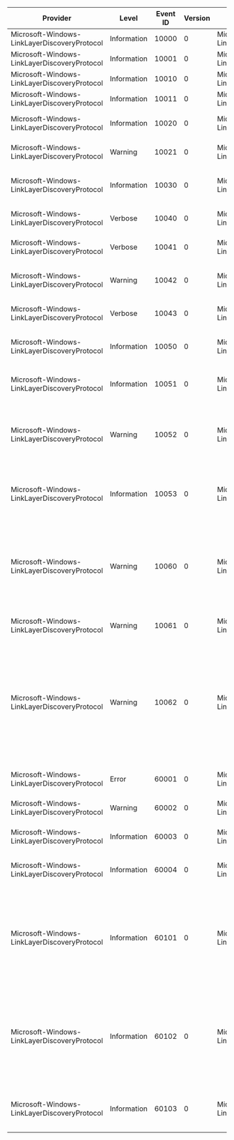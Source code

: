 Provider                                      |  Level        |  Event ID  |  Version  |  Channel                                                   |  Task  |  Opcode  |  Keyword  |  Message
----------------------------------------------|---------------|------------|-----------|------------------------------------------------------------|--------|----------|-----------|-------------------------------------------------------------------------------------------------------------------------------------------------------------------------------------------------------------------------------------------------------------
Microsoft-Windows-LinkLayerDiscoveryProtocol  |  Information  |  10000     |  0        |  Microsoft-Windows-LinkLayerDiscoveryProtocol/Operational  |        |          |           |
Microsoft-Windows-LinkLayerDiscoveryProtocol  |  Information  |  10001     |  0        |  Microsoft-Windows-LinkLayerDiscoveryProtocol/Operational  |        |          |           |
Microsoft-Windows-LinkLayerDiscoveryProtocol  |  Information  |  10010     |  0        |  Microsoft-Windows-LinkLayerDiscoveryProtocol/Operational  |        |          |           |  The interface {IfIndex} is enabled
Microsoft-Windows-LinkLayerDiscoveryProtocol  |  Information  |  10011     |  0        |  Microsoft-Windows-LinkLayerDiscoveryProtocol/Operational  |        |          |           |  The interface {IfIndex} is disabled
Microsoft-Windows-LinkLayerDiscoveryProtocol  |  Information  |  10020     |  0        |  Microsoft-Windows-LinkLayerDiscoveryProtocol/Diagnostic   |        |          |           |  The local MIB on interface {IfIndex} has been updated
Microsoft-Windows-LinkLayerDiscoveryProtocol  |  Warning      |  10021     |  0        |  Microsoft-Windows-LinkLayerDiscoveryProtocol/Diagnostic   |        |          |           |  An update to the local MIB on interface {IfIndex} was rejected
Microsoft-Windows-LinkLayerDiscoveryProtocol  |  Information  |  10030     |  0        |  Microsoft-Windows-LinkLayerDiscoveryProtocol/Diagnostic   |        |          |           |  The parameter {AdminParameter} on interface {IfIndex} has been changed
Microsoft-Windows-LinkLayerDiscoveryProtocol  |  Verbose      |  10040     |  0        |  Microsoft-Windows-LinkLayerDiscoveryProtocol/Diagnostic   |        |          |           |  An LLDP frame was transmitted on interface {IfIndex}
Microsoft-Windows-LinkLayerDiscoveryProtocol  |  Verbose      |  10041     |  0        |  Microsoft-Windows-LinkLayerDiscoveryProtocol/Diagnostic   |        |          |           |  An LLDP frame was received on interface {IfIndex}
Microsoft-Windows-LinkLayerDiscoveryProtocol  |  Warning      |  10042     |  0        |  Microsoft-Windows-LinkLayerDiscoveryProtocol/Diagnostic   |        |          |           |  An LLDP frame received on interface {IfIndex} was rejected.{SequenceNumber}
Microsoft-Windows-LinkLayerDiscoveryProtocol  |  Verbose      |  10043     |  0        |  Microsoft-Windows-LinkLayerDiscoveryProtocol/Diagnostic   |        |          |           |  An LLDP frame was successfully validated on interface {IfIndex}
Microsoft-Windows-LinkLayerDiscoveryProtocol  |  Information  |  10050     |  0        |  Microsoft-Windows-LinkLayerDiscoveryProtocol/Operational  |        |          |           |  A new neighbor was discovered on interface {IfIndex}Neighbor ID: {MsapId}
Microsoft-Windows-LinkLayerDiscoveryProtocol  |  Information  |  10051     |  0        |  Microsoft-Windows-LinkLayerDiscoveryProtocol/Diagnostic   |        |          |           |  The neighbor on interface {IfIndex} has updated its MIBNeighbor ID: {MsapId}
Microsoft-Windows-LinkLayerDiscoveryProtocol  |  Warning      |  10052     |  0        |  Microsoft-Windows-LinkLayerDiscoveryProtocol/Operational  |        |          |           |  The neighbor on interface {IfIndex} was removed because no message has been received within the timeout intervalNeighbor ID: {MsapId}
Microsoft-Windows-LinkLayerDiscoveryProtocol  |  Information  |  10053     |  0        |  Microsoft-Windows-LinkLayerDiscoveryProtocol/Operational  |        |          |           |  The neighbor on interface {IfIndex} was removed because a shutdown message was receivedNeighbor ID: {MsapId}
Microsoft-Windows-LinkLayerDiscoveryProtocol  |  Warning      |  10060     |  0        |  Microsoft-Windows-LinkLayerDiscoveryProtocol/Operational  |        |          |           |  The system has detected that there are multiple neighbors sending LLDP packets to the network interface {IfIndex}.  A "tooManyNeighbors" state has been declared.  This may inhibit some network operations.
Microsoft-Windows-LinkLayerDiscoveryProtocol  |  Warning      |  10061     |  0        |  Microsoft-Windows-LinkLayerDiscoveryProtocol/Operational  |        |          |           |  The "tooManyNeighbors" state has been cleared
Microsoft-Windows-LinkLayerDiscoveryProtocol  |  Warning      |  10062     |  0        |  Microsoft-Windows-LinkLayerDiscoveryProtocol/Diagnostic   |        |          |           |  A message was received on interface {IfIndex} from an unknown neighbor, while the previously-detected neighbor is still active.  This will prolong the "tooManyNeighbors" state.Existing Neighbor ID: {ExistingMsapId}Recived Neighbor ID: {ReceivedMsapId}
Microsoft-Windows-LinkLayerDiscoveryProtocol  |  Error        |  60001     |  0        |  Microsoft-Windows-LinkLayerDiscoveryProtocol/Diagnostic   |        |          |           |  Error: {ErrorCode} Location: {Location} Context: {Context}
Microsoft-Windows-LinkLayerDiscoveryProtocol  |  Warning      |  60002     |  0        |  Microsoft-Windows-LinkLayerDiscoveryProtocol/Diagnostic   |        |          |           |  Warning: {WarningCode} Location: {Location} Context: {Context}
Microsoft-Windows-LinkLayerDiscoveryProtocol  |  Information  |  60003     |  0        |  Microsoft-Windows-LinkLayerDiscoveryProtocol/Diagnostic   |        |          |           |  Transitioned to State: {NextState} Context: {Context}
Microsoft-Windows-LinkLayerDiscoveryProtocol  |  Information  |  60004     |  0        |  Microsoft-Windows-LinkLayerDiscoveryProtocol/Diagnostic   |        |          |           |  Updated Context: {Context} Update Reason: {UpdateReasonCode}
Microsoft-Windows-LinkLayerDiscoveryProtocol  |  Information  |  60101     |  0        |  Microsoft-Windows-LinkLayerDiscoveryProtocol/Diagnostic   |        |          |           |  SourceAddress: {SourceAddress} SourcePort: {SourcePort} DestinationAddress: {DestinationAddress} DestinationPort: {DestinationPort} Protocol: {Protocol} ReferenceContext: {ReferenceContext}
Microsoft-Windows-LinkLayerDiscoveryProtocol  |  Information  |  60102     |  0        |  Microsoft-Windows-LinkLayerDiscoveryProtocol/Diagnostic   |        |          |           |  SourceAddress: {SourceAddress} SourcePort: {SourcePort} DestinationAddress: {DestinationAddress} DestinationPort: {DestinationPort} Protocol: {Protocol} ReferenceContext: {ReferenceContext}
Microsoft-Windows-LinkLayerDiscoveryProtocol  |  Information  |  60103     |  0        |  Microsoft-Windows-LinkLayerDiscoveryProtocol/Diagnostic   |        |          |           |  Interface Guid: {IfGuid} IfIndex: {IfIndex} Interface Luid: {IfLuid} ReferenceContext: {ReferenceContext}